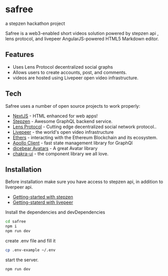 # safree
 a stepzen hackathon project

Safree is a web3-enabled short videos solution powered by stepzen api , lens protocol, and livepeer
AngularJS-powered HTML5 Markdown editor.


## Features

- Uses Lens Protocol decentralized social graphs
- Allows users to create accounts, post, and comments.
- videos are hosted using Livepeer open video infrastructure.

## Tech

Safree uses a number of open source projects to work properly:

- [NextJS](https://nextjs.org/) - HTML enhanced for web apps!
- [Stepzen](https://stepzen.com/) - Awesome GraphQL backend service.
- [Lens Protocol](https://lens.xyz/garden) - Cutting edge decentralized social network protocol..
- [Livepeer](https://livepeer.studio/) - the world's open video infrastructure
- [Ethers](https://docs.ethers.io/v5/) - interacting with the Ethereum Blockchain and its ecosystem.
- [Apollo Client](https://www.apollographql.com/docs/react/) - fast state management library for GraphQl
- [dicebear Avatars](https://avatars.dicebear.com/) - A great Avatar library
- [chakra-ui](chakra-ui) - the component library we all love.


## Installation

Before installation make sure you have access to stepzen api, in addition to liverpeer api.
- [Getting-started with stepzen](https://stepzen.com/getting-started)
- [Getting-staterd with livepeer](https://docs.livepeer.studio/guides/livestreaming/api-key)


Install the dependencies and devDependencies

```sh
cd safree
npm i
npm run dev
```
create .env file and fill it

```sh
cp .env-example ~/.env
```

start the server.
 ```sh
npm run dev
```
